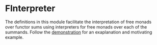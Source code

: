 FInterpreter
============

The definitions in this module facilitate the interpretation of free monads
over functor sums using interpreters for free monads over each of the summands.
Follow the [demonstration](Demonstration.lhs) for an exaplanation and
motivating example.
